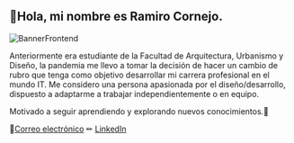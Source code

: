 ## 👋Hola, mi nombre es Ramiro Cornejo.

![BannerFrontend](https://user-images.githubusercontent.com/95107034/230917549-edd0b0cc-f814-4058-a549-22ac516e5ee8.png)




Anteriormente era estudiante de la Facultad de Arquitectura, Urbanismo y Diseño, la pandemia me llevo a tomar la decisión de hacer un cambio de rubro que tenga como objetivo desarrollar mi carrera profesional en el mundo IT. Me considero una persona apasionada por el diseño/desarrollo, dispuesto a adaptarme a trabajar independientemente o en equipo.

Motivado a seguir aprendiendo y explorando nuevos conocimientos.🙌


📧[Correo electrónico](mailto:ramiro.s.cornejo@gmail.com)
✏ [LinkedIn](https://www.linkedin.com/in/ramiro-cornejo/)


